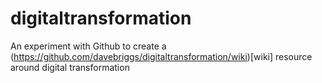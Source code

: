 # digitaltransformation
An experiment with Github to create a (https://github.com/davebriggs/digitaltransformation/wiki)[wiki] resource around digital transformation
